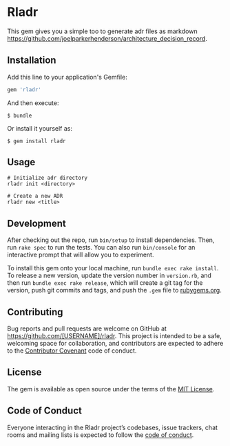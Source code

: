 # Rladr

This gem gives you a simple too to generate adr files as markdown https://github.com/joelparkerhenderson/architecture_decision_record.

## Installation

Add this line to your application's Gemfile:

```ruby
gem 'rladr'
```

And then execute:

    $ bundle

Or install it yourself as:

    $ gem install rladr

## Usage

```
# Initialize adr directory
rladr init <directory>

# Create a new ADR
rladr new <title>
```

## Development

After checking out the repo, run `bin/setup` to install dependencies. Then, run `rake spec` to run the tests. You can also run `bin/console` for an interactive prompt that will allow you to experiment.

To install this gem onto your local machine, run `bundle exec rake install`. To release a new version, update the version number in `version.rb`, and then run `bundle exec rake release`, which will create a git tag for the version, push git commits and tags, and push the `.gem` file to [rubygems.org](https://rubygems.org).

## Contributing

Bug reports and pull requests are welcome on GitHub at https://github.com/[USERNAME]/rladr. This project is intended to be a safe, welcoming space for collaboration, and contributors are expected to adhere to the [Contributor Covenant](http://contributor-covenant.org) code of conduct.

## License

The gem is available as open source under the terms of the [MIT License](https://opensource.org/licenses/MIT).

## Code of Conduct

Everyone interacting in the Rladr project’s codebases, issue trackers, chat rooms and mailing lists is expected to follow the [code of conduct](https://github.com/[USERNAME]/rladr/blob/master/CODE_OF_CONDUCT.md).
